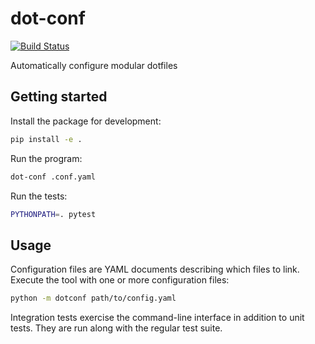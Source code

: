# dot-conf

[![Build Status](https://travis-ci.com/ben-z/dot-conf.svg?token=XoxzU5ytmnXGRFUMpScC&branch=master)](https://travis-ci.com/ben-z/dot-conf)

Automatically configure modular dotfiles

## Getting started

Install the package for development:

```bash
pip install -e .
```

Run the program:

```bash
dot-conf .conf.yaml
```

Run the tests:

```bash
PYTHONPATH=. pytest
```

## Usage

Configuration files are YAML documents describing which files to link. Execute
the tool with one or more configuration files:

```bash
python -m dotconf path/to/config.yaml
```

Integration tests exercise the command-line interface in addition to unit
tests. They are run along with the regular test suite.

